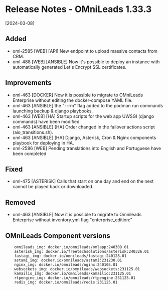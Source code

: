# Release Notes - OMniLeads 1.33.3
[2024-03-08]

## Added

* oml-2585 [WEB] [API] New endpoint to upload massive contacts from CRM.
* oml-488 [WEB] [ANSIBLE] Now it's possible to deploy an instance with automatically generated Let's Encrypt SSL certificates.

## Improvements

* oml-463 [DOCKER] Now it is possible to migrate to OMniLeads Enterprise without editing the docker-compose YAML file.
* oml-463 [ANSIBLE] the "--rm" flag added to the podman run commands launching backup & django playbooks.
* oml-463 [WEB] [HA] Startup scripts for the web app UWSGI (django commands) have been modified.
* oml-463 [ANSIBLE] [HA] Order changed in the failover actions script (aio_transitions.sh).
* oml-463 [ANSIBLE] [HA] Django, Asterisk, Cron & Nginx components playbook for deploying in HA.
* oml-2586 [WEB] Pending translations into English and Portuguese have been completed

## Fixed

* oml-475 [ASTERISK] Calls that start on one day and end on the next cannot be played back or downloaded.

## Removed

* oml-463 [ANSIBLE] Now it is possible to migrate to Omnileads Enterprise without inventory.yml flag "enterprise_edition:"

## OMniLeads Component versions

```
    omnileads_img: docker.io/omnileads/omlapp:240308.01
    asterisk_img: docker.io/freetechsolutions/asterisk:240326.01
    fastagi_img: docker.io/omnileads/fastagi:240128.01
    astami_img: docker.io/omnileads/astami:231230.01
    nginx_img: docker.io/omnileads/nginx:240105.01
    websockets_img: docker.io/omnileads/websockets:231125.01
    kamailio_img: docker.io/omnileads/kamailio:231125.01
    rtpengine_img: docker.io/omnileads/rtpengine:231125.01
    redis_img: docker.io/omnileads/redis:231125.01
```
